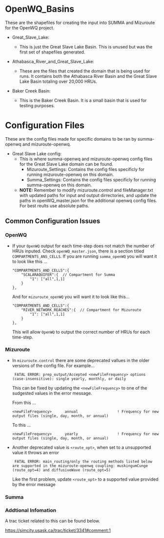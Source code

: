 # OpenWQ_Basins

These are the shapefiles for creating the input into SUMMA and Mizuroute for the OpenWQ project.

- Great_Slave_Lake:
  - This is just the Great Slave Lake Basin. This is unused but was the first set of shapefiles generated.

- Athabasca_River_and_Great_Slave_Lake:
  - These are the files that created the domain that is being used for runs. It contains both the Athabasca River Basin and the Great Slave Lake Basin totaling over 20,000 HRUs.

- Baker Creek Basin: 
    - This is the Baker Creek Basin. It is a small basin that is used for testing purposes.

# Configuration Files
 
These are the config files made for specific domains to be ran by summa-openwq and mizuroute-openwq.

- Great Slave Lake config:
    - This is where summa-openwq and mizuroute-openwq config files for the Great Slave Lake domain can be found.
        - Mizuroute_Settings: Contains the config files specificly for running mizuroute-openwq on this domain.
        - Summa_Settings: Contains the config files specificly for running summa-openwq on this domain.
    - **NOTE:** Remember to modify mizuroute.control and fileManager.txt with updated paths for input and output dirrectories, and update the paths in openWQ_master.json for the additional openwq config files.  For best reults use absolute paths.  

## Common Configuration Issues

### OpenWQ
- If your `OpenWQ` output for each time-step does not match the number of HRUs inputed. Check `openWQ_master.json`, there is a section titled `COMPARTMENTS_ANS_CELLS`.  If you are running `summa_openWQ` you will want it to look like this ...

    ```
    "COMPARTMENTS_AND_CELLS":{
        "SCALARAQUIFER":{  // Compartment for Summa
            "1": ["all",1,1]
        }			
    },
    ```
    
    And for `mizuroute_openWQ` you will want it to look like this...
    
    ```
    "COMPARTMENTS_AND_CELLS":{
        "RIVER_NETWORK_REACHES":{  // Compartment for Mizuroute
            "1": ["all",1,1]
        }			
    },
    ```
    This will allow `OpenWQ` to output the correct number of HRUs for each time-step.

### Mizuroute

- In `mizuroute.control` there are some deprecated vallues in the older versions of the config file. For example...
    
    ```
     FATAL ERROR: prep_output/Accepted <newFileFrequency> options (case-insensitive): single yearly, monthly, or daily
    ```
    This can be fixed by updating the `<newFileFrequency>` to one of the sudgested values in the error message. 
    
    From this ...
    
    ```
    <newFileFrequency>      annual                  ! Frequency for new output files (single, day, month, or annual) 
    ```
    To this ...
    
    ```
    <newFileFrequency>      yearly                  ! Frequency for new output files (single, day, month, or annual) 
    ```

- Another deprecated value is `<route_opt>`, when set to a unsupported value it throws an error

    ```
     FATAL ERROR: main_routing/only the routing methods listed below are supported in the mizuroute-openwq coupling: muskingumCunge (route_opt=4) and diffusiveWave (route_opt=5)
    ```
    Like the first problem, update ```<route_opt>``` to a supported value provided by the error message

### Summa

### Addtional Infomation
A trac ticket related to this can be found below.

https://simcity.usask.ca/trac/ticket/3341#comment:1

